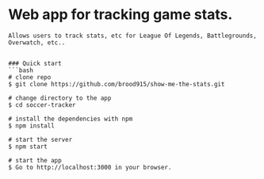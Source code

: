 # Web app for tracking game stats.

```
Allows users to track stats, etc for League Of Legends, Battlegrounds, Overwatch, etc..


### Quick start
```bash
# clone repo
$ git clone https://github.com/brood915/show-me-the-stats.git

# change directory to the app
$ cd soccer-tracker

# install the dependencies with npm
$ npm install

# start the server
$ npm start

# start the app
$ Go to http://localhost:3000 in your browser.
```

